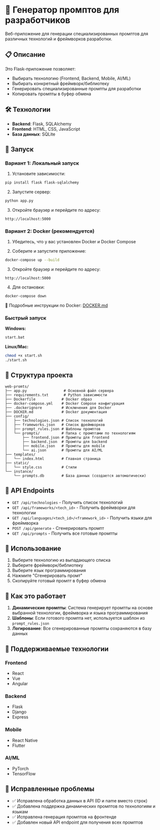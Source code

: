 # 🚀 Генератор промптов для разработчиков

Веб-приложение для генерации специализированных промптов для различных технологий и фреймворков разработки.

## 📋 Описание

Это Flask-приложение позволяет:
- Выбирать технологию (Frontend, Backend, Mobile, AI/ML)
- Выбирать конкретный фреймворк/библиотеку
- Генерировать специализированные промпты для разработки
- Копировать промпты в буфер обмена

## 🛠 Технологии

- **Backend**: Flask, SQLAlchemy
- **Frontend**: HTML, CSS, JavaScript
- **База данных**: SQLite

## 🚀 Запуск

### Вариант 1: Локальный запуск

1. Установите зависимости:
```bash
pip install flask flask-sqlalchemy
```

2. Запустите сервер:
```bash
python app.py
```

3. Откройте браузер и перейдите по адресу:
```
http://localhost:5000
```

### Вариант 2: Docker (рекомендуется)

1. Убедитесь, что у вас установлен Docker и Docker Compose

2. Соберите и запустите приложение:
```bash
docker-compose up --build
```

3. Откройте браузер и перейдите по адресу:
```
http://localhost:5000
```

4. Для остановки:
```bash
docker-compose down
```

📖 Подробные инструкции по Docker: [DOCKER.md](DOCKER.md)

### Быстрый запуск

**Windows:**
```bash
start.bat
```

**Linux/Mac:**
```bash
chmod +x start.sh
./start.sh
```

## 📁 Структура проекта

```
web-promts/
├── app.py                 # Основной файл сервера
├── requirements.txt       # Python зависимости
├── Dockerfile            # Docker образ
├── docker-compose.yml    # Docker Compose конфигурация
├── .dockerignore         # Исключения для Docker
├── DOCKER.md             # Docker документация
├── config/
│   ├── technologies.json # Список технологий
│   ├── frameworks.json   # Список фреймворков
│   ├── prompt_rules.json # Шаблоны промптов
│   └── prompts/          # Папка с промптами по технологиям
│       ├── frontend.json # Промпты для frontend
│       ├── backend.json  # Промпты для backend
│       ├── mobile.json   # Промпты для mobile
│       └── ai.json       # Промпты для AI/ML
├── templates/
│   └── index.html        # Главная страница
├── static/
│   └── style.css         # Стили
└── instance/
    └── prompts.db        # База данных (создается автоматически)
```

## 🔧 API Endpoints

- `GET /api/technologies` - Получить список технологий
- `GET /api/frameworks/<tech_id>` - Получить фреймворки для технологии
- `GET /api/languages/<tech_id>/<framework_id>` - Получить языки для фреймворка
- `POST /api/generate` - Сгенерировать промпт
- `GET /api/prompts` - Получить все готовые промпты

## 📝 Использование

1. Выберите технологию из выпадающего списка
2. Выберите фреймворк/библиотеку
3. Выберите язык программирования
4. Нажмите "Сгенерировать промт"
5. Скопируйте готовый промпт в буфер обмена

## 🔄 Как это работает

1. **Динамические промпты**: Система генерирует промпты на основе выбранной технологии, фреймворка и языка программирования
2. **Шаблоны**: Если готового промпта нет, используется шаблон из `prompt_rules.json`
3. **Логирование**: Все сгенерированные промпты сохраняются в базу данных

## 🎯 Поддерживаемые технологии

### Frontend
- React
- Vue
- Angular

### Backend
- Flask
- Django
- Express

### Mobile
- React Native
- Flutter

### AI/ML
- PyTorch
- TensorFlow

## 🐛 Исправленные проблемы

- ✅ Исправлена обработка данных в API (ID и name вместо строк)
- ✅ Добавлена поддержка динамических промптов по технологиям и языкам
- ✅ Исправлена генерация промптов на фронтенде
- ✅ Добавлен новый API endpoint для получения всех промптов 